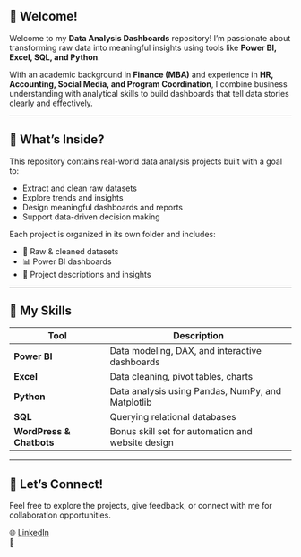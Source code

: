 ## 👋 Welcome!

Welcome to my **Data Analysis Dashboards** repository! I’m passionate about transforming raw data into meaningful insights using tools like **Power BI, Excel, SQL, and Python**.

With an academic background in **Finance (MBA)** and experience in **HR, Accounting, Social Media, and Program Coordination**, I combine business understanding with analytical skills to build dashboards that tell data stories clearly and effectively.

---

## 💼 What’s Inside?

This repository contains real-world data analysis projects built with a goal to:
- Extract and clean raw datasets
- Explore trends and insights
- Design meaningful dashboards and reports
- Support data-driven decision making

Each project is organized in its own folder and includes:
- 📁 Raw & cleaned datasets  
- 📊 Power BI dashboards  
- 📝 Project descriptions and insights  

---

## 🧠 My Skills

| Tool | Description |
|------|-------------|
| **Power BI** | Data modeling, DAX, and interactive dashboards |
| **Excel** | Data cleaning, pivot tables, charts |
| **Python** | Data analysis using Pandas, NumPy, and Matplotlib |
| **SQL** | Querying relational databases |
| **WordPress & Chatbots** | Bonus skill set for automation and website design |

---



## 🤝 Let’s Connect!

Feel free to explore the projects, give feedback, or connect with me for collaboration opportunities.

🌐 [LinkedIn](www.linkedin.com/in/waqar-ahmed-khan-559a40161)  
💼
